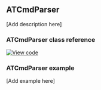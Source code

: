 ## ATCmdParser

[Add description here]

### ATCmdParser class reference

[![View code](https://www.mbed.com/embed/?type=library)](https://os.mbed.com/docs/v5.6/mbed-os-api-doxy/classmbed_1_1_a_t_cmd_parser.html)

### ATCmdParser example

[Add example here]
